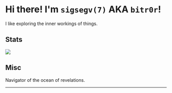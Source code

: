 # Hi there! I'm ``sigsegv(7)`` AKA ``bitr0r``!

I like exploring the inner workings of things.

## Stats

<div style="display: flex; justify-content: space-between;">
  <img src="https://github-readme-stats.vercel.app/api/top-langs/?username=sigsegv7&layout=compact&theme=gruvbox&langs_count=14" />
</div>

## Misc

Navigator of the ocean of revelations.
<hr>

